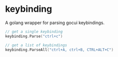# keybinding

A golang wrapper for parsing gocui keybindings.

```go
// get a single keybinding
keybinding.Parse("ctrl+c")

// get a list of keybindings
keybinding.ParseAll("ctrl+A, ctrl+B, CTRL+ALT+C")
```
